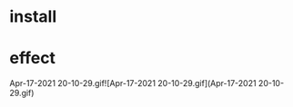 # install



# effect
Apr-17-2021 20-10-29.gif![Apr-17-2021 20-10-29.gif](Apr-17-2021 20-10-29.gif)
